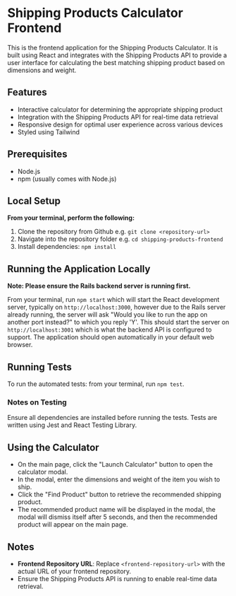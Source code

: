 # Shipping Products Calculator Frontend

This is the frontend application for the Shipping Products Calculator. It is built using React and integrates with the Shipping Products API to provide a user interface for calculating the best matching shipping product based on dimensions and weight.

## Features

- Interactive calculator for determining the appropriate shipping product
- Integration with the Shipping Products API for real-time data retrieval
- Responsive design for optimal user experience across various devices
- Styled using Tailwind

## Prerequisites

- Node.js
- npm (usually comes with Node.js)

## Local Setup

**From your terminal, perform the following:**
1. Clone the repository from Github e.g. `git clone <repository-url>`
2. Navigate into the repository folder e.g. `cd shipping-products-frontend`
3. Install dependencies: `npm install`

## Running the Application Locally

**Note: Please ensure the Rails backend server is running first.**

From your terminal, run `npm start` which will start the React development server, typically on `http://localhost:3000`, however due to the Rails server already running, the server will ask "Would you like to run the app on another port instead?" to which you reply 'Y'. This should start the server on `http://localhost:3001` which is what the backend API is configured to support. The application should open automatically in your default web browser.

## Running Tests

To run the automated tests: from your terminal, run `npm test`.

### Notes on Testing
Ensure all dependencies are installed before running the tests.
Tests are written using Jest and React Testing Library.

## Using the Calculator

- On the main page, click the "Launch Calculator" button to open the calculator modal.
- In the modal, enter the dimensions and weight of the item you wish to ship.
- Click the "Find Product" button to retrieve the recommended shipping product.
- The recommended product name will be displayed in the modal, the modal will dismiss itself after 5 seconds, and then the recommended product will appear on the main page.

## Notes
- **Frontend Repository URL**: Replace `<frontend-repository-url>` with the actual URL of your frontend repository.
- Ensure the Shipping Products API is running to enable real-time data retrieval.
